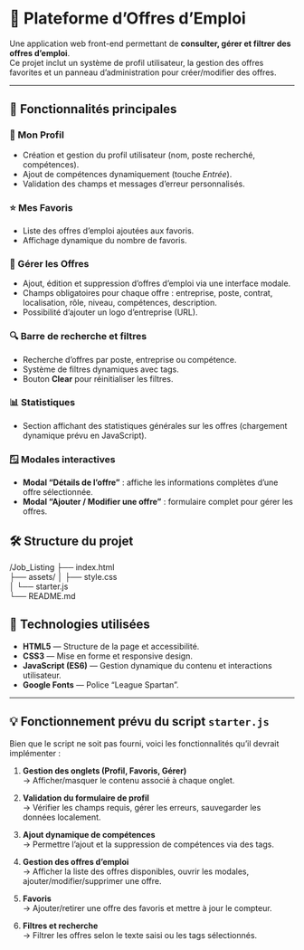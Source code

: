 # 📄 Plateforme d’Offres d’Emploi

Une application web front-end permettant de **consulter, gérer et filtrer des offres d’emploi**.  
Ce projet inclut un système de profil utilisateur, la gestion des offres favorites et un panneau d’administration pour créer/modifier des offres.

---

## 🚀 Fonctionnalités principales

### 👤 Mon Profil
- Création et gestion du profil utilisateur (nom, poste recherché, compétences).
- Ajout de compétences dynamiquement (touche *Entrée*).
- Validation des champs et messages d’erreur personnalisés.

### ⭐ Mes Favoris
- Liste des offres d’emploi ajoutées aux favoris.
- Affichage dynamique du nombre de favoris.

### 🧾 Gérer les Offres
- Ajout, édition et suppression d’offres d’emploi via une interface modale.
- Champs obligatoires pour chaque offre : entreprise, poste, contrat, localisation, rôle, niveau, compétences, description.
- Possibilité d’ajouter un logo d’entreprise (URL).

### 🔍 Barre de recherche et filtres
- Recherche d’offres par poste, entreprise ou compétence.
- Système de filtres dynamiques avec tags.
- Bouton **Clear** pour réinitialiser les filtres.

### 📊 Statistiques
- Section affichant des statistiques générales sur les offres (chargement dynamique prévu en JavaScript).

### 🪟 Modales interactives
- **Modal “Détails de l’offre”** : affiche les informations complètes d’une offre sélectionnée.  
- **Modal “Ajouter / Modifier une offre”** : formulaire complet pour gérer les offres.


## 🛠️ Structure du projet
/Job_Listing
├── index.html             
├── assets/
│   ├── style.css           
│   └── starter.js       
└── README.md              


## 🧩 Technologies utilisées

- **HTML5** — Structure de la page et accessibilité.  
- **CSS3** — Mise en forme et responsive design.  
- **JavaScript (ES6)** — Gestion dynamique du contenu et interactions utilisateur.  
- **Google Fonts** — Police “League Spartan”.

---

## 💡 Fonctionnement prévu du script `starter.js`

Bien que le script ne soit pas fourni, voici les fonctionnalités qu’il devrait implémenter :

1. **Gestion des onglets (Profil, Favoris, Gérer)**  
   → Afficher/masquer le contenu associé à chaque onglet.

2. **Validation du formulaire de profil**  
   → Vérifier les champs requis, gérer les erreurs, sauvegarder les données localement.

3. **Ajout dynamique de compétences**  
   → Permettre l’ajout et la suppression de compétences via des tags.

4. **Gestion des offres d’emploi**  
   → Afficher la liste des offres disponibles, ouvrir les modales, ajouter/modifier/supprimer une offre.

5. **Favoris**  
   → Ajouter/retirer une offre des favoris et mettre à jour le compteur.

6. **Filtres et recherche**  
   → Filtrer les offres selon le texte saisi ou les tags sélectionnés.
